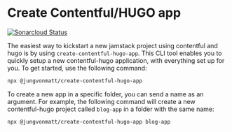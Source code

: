 # Create Contentful/HUGO app

[![Sonarcloud Status](https://sonarcloud.io/api/project_badges/measure?project=jungvonmatt_create-contentful-hugo-app&metric=alert_status)](https://sonarcloud.io/dashboard?id=jungvonmatt_create-contentful-hugo-app)

The easiest way to kickstart a new jamstack project using contentful and hugo is by using `create-contentful-hugo-app`.
This CLI tool enables you to quickly setup a new contentful-hugo application, with everything set up for you.
To get started, use the following command:

```bash
npx @jungvonmatt/create-contentful-hugo-app
```

To create a new app in a specific folder, you can send a name as an argument. For example, the following command will create a new contentful-hugo project called `blog-app` in a folder with the same name:

```bash
npx @jungvonmatt/create-contentful-hugo-app blog-app
```
